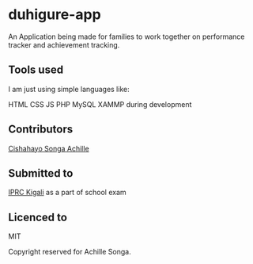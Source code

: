 # duhigure-app

An Application being made for families to work together on performance tracker and achievement tracking.

## Tools used
I am just using simple languages like:

HTML
CSS
JS
PHP
MySQL
XAMMP during development
## Contributors
[Cishahayo Songa Achille](https://github.com/songa1)

## Submitted to
[IPRC Kigali](https://iprckigali.rp.ac.rw) as a part of school exam

## Licenced to
MIT

Copyright reserved for Achille Songa.